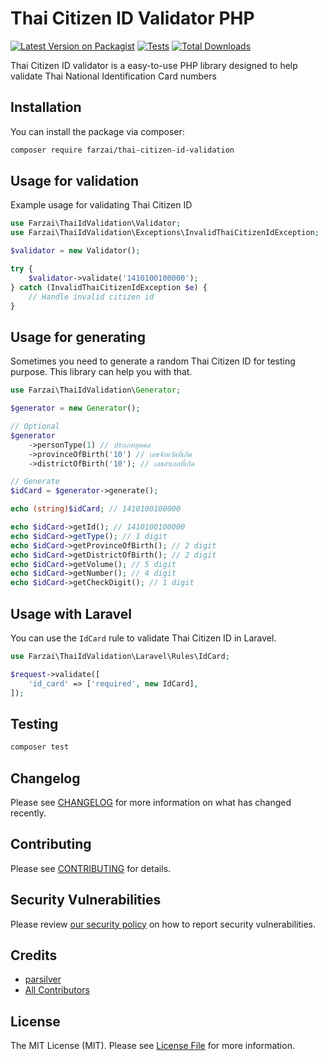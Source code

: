 # Thai Citizen ID Validator PHP

[![Latest Version on Packagist](https://img.shields.io/packagist/v/farzai/thai-citizen-id-validation.svg?style=flat-square)](https://packagist.org/packages/farzai/thai-citizen-id-validation)
[![Tests](https://img.shields.io/github/actions/workflow/status/farzai/thai-citizen-id-validation-php/run-tests.yml?branch=main&label=tests&style=flat-square)](https://github.com/farzai/thai-citizen-id-validation-php/actions/workflows/run-tests.yml)
[![Total Downloads](https://img.shields.io/packagist/dt/farzai/thai-citizen-id-validation.svg?style=flat-square)](https://packagist.org/packages/farzai/thai-citizen-id-validation)


Thai Citizen ID validator is a easy-to-use PHP library designed to help validate Thai National Identification Card numbers

## Installation

You can install the package via composer:

```bash
composer require farzai/thai-citizen-id-validation
```

## Usage for validation
Example usage for validating Thai Citizen ID
```php
use Farzai\ThaiIdValidation\Validator;
use Farzai\ThaiIdValidation\Exceptions\InvalidThaiCitizenIdException;

$validator = new Validator();

try {
    $validator->validate('1410100100000');
} catch (InvalidThaiCitizenIdException $e) {
    // Handle invalid citizen id
}
```

## Usage for generating
Sometimes you need to generate a random Thai Citizen ID for testing purpose. This library can help you with that.

```php
use Farzai\ThaiIdValidation\Generator;

$generator = new Generator();

// Optional
$generator
    ->personType(1) // ประเภทบุคคล
    ->provinceOfBirth('10') // เลขจังหวัดที่เกิด
    ->districtOfBirth('10'); // เลขอำเภอที่เกิด

// Generate
$idCard = $generator->generate();

echo (string)$idCard; // 1410100100000

echo $idCard->getId(); // 1410100100000
echo $idCard->getType(); // 1 digit
echo $idCard->getProvinceOfBirth(); // 2 digit
echo $idCard->getDistrictOfBirth(); // 2 digit
echo $idCard->getVolume(); // 5 digit
echo $idCard->getNumber(); // 4 digit
echo $idCard->getCheckDigit(); // 1 digit
```

## Usage with Laravel
You can use the `IdCard` rule to validate Thai Citizen ID in Laravel.
```php
use Farzai\ThaiIdValidation\Laravel\Rules\IdCard;

$request->validate([
    'id_card' => ['required', new IdCard],
]);
```

## Testing

```bash
composer test
```

## Changelog

Please see [CHANGELOG](CHANGELOG.md) for more information on what has changed recently.

## Contributing

Please see [CONTRIBUTING](https://github.com/spatie/.github/blob/main/CONTRIBUTING.md) for details.

## Security Vulnerabilities

Please review [our security policy](../../security/policy) on how to report security vulnerabilities.

## Credits

- [parsilver](https://github.com/parsilver)
- [All Contributors](../../contributors)

## License

The MIT License (MIT). Please see [License File](LICENSE.md) for more information.
